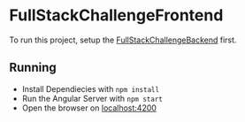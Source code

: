 # FullStackChallengeFrontend

To run this project, setup the [FullStackChallengeBackend](https://github.com/PhiSpindler/FullStackChallengeBackend) first.

## Running

 - Install Dependiecies with `npm install`
 - Run the Angular Server with `npm start`
 - Open the browser on [localhost:4200](localhost:4200)
